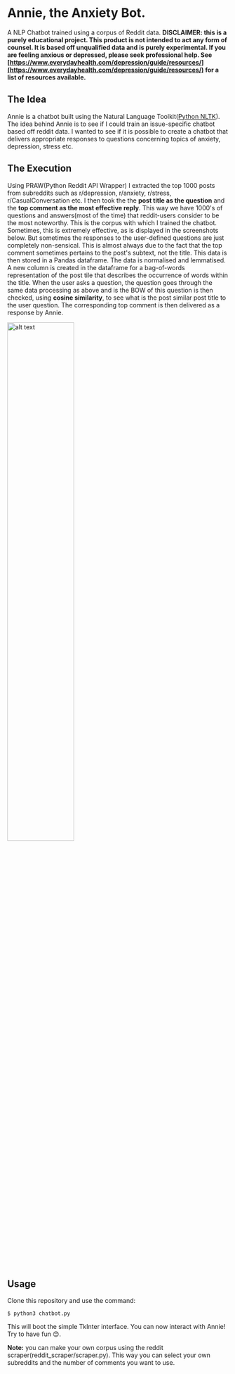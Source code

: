 
# Annie, the Anxiety Bot.
A NLP Chatbot trained using a corpus of Reddit data.
**DISCLAIMER: this is a purely educational project. This product is not intended to act any form of counsel. It is based off unqualified data and is purely experimental. If you are feeling anxious or depressed, please seek professional help. See [https://www.everydayhealth.com/depression/guide/resources/](https://www.everydayhealth.com/depression/guide/resources/) for a list of resources available.**


## The Idea
Annie is a chatbot built using the Natural Language Toolkit([Python NLTK](https://www.nltk.org/)).
The idea behind Annie is to see if I could train an issue-specific chatbot based off reddit data. I wanted to see if it is possible to create a chatbot that delivers appropriate responses to questions concerning topics of anxiety, depression, stress etc.

## The Execution
Using PRAW(Python Reddit API Wrapper) I extracted the top 1000 posts from subreddits such as r/depression, r/anxiety, r/stress, r/CasualConversation etc. I then took the the **post title as the question** and the **top comment as the most effective reply**. This way we have 1000's of questions and answers(most of the time) that reddit-users consider to be the most noteworthy. This is the corpus with which I trained the chatbot. Sometimes, this is extremely effective, as is displayed in the screenshots below. But sometimes the responses to the user-defined questions are just completely non-sensical. This is almost always due to the fact that the top comment sometimes pertains to the post's subtext, not the title.
This data is then stored in a Pandas dataframe. The data is normalised and lemmatised. A new column is created in the dataframe for a bag-of-words  representation of the post tile that describes the occurrence of words within the title.
When the user asks a question, the question goes through the same data processing as above and is the BOW of this question is then checked, using **cosine similarity**, to see what is the post similar post title to the user question. The corresponding top comment is then delivered as a response by Annie.

<img src="https://github.com/TheRayFitzgerald/chatbot/blob/master/screenshots/Screenshot%202020-03-30%20at%2018.15.59.png" alt="alt text" width="55%" height="55%">

## Usage
Clone this repository and use the command:

    $ python3 chatbot.py
This will boot the simple TkInter interface.
You can now interact with Annie! Try to have fun 😊.


**Note:** you can make your own corpus using the reddit scraper(reddit_scraper/scraper.py). This way you can select your own subreddits and the number of comments you want to use.
